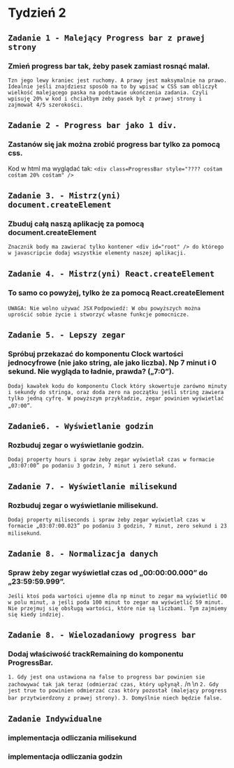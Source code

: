 # Tydzień 2

## `Zadanie 1 - Malejący Progress bar z prawej strony`
### Zmień progress bar tak, żeby pasek zamiast rosnąć malał.
`Tzn jego lewy kraniec jest ruchomy. A prawy jest maksymalnie na prawo. Idealnie jeśli znajdziesz sposób na to by wpisać w CSS sam obliczył wielkość malejącego paska na podstawie ukończenia zadania. Czyli wpisuję 20% w kod i chciałbym żeby pasek był z prawej strony i zajmował 4/5 szerokości.`

## `Zadanie 2 - Progress bar jako 1 div.`
### Zastanów się jak można zrobić progress bar tylko za pomocą css.
Kod w html ma wyglądać tak:
`<div class=ProgressBar style="???? cośtam cośtam 20% cośtam" />`

## `Zadanie 3. - Mistrz(yni) document.createElement`
### Zbuduj całą naszą aplikację za pomocą document.createElement
`Znacznik body ma zawierać tylko kontener <div id="root" /> do którego w javascripcie dodaj wszystkie elementy naszej aplikacji.`

## `Zadanie 4. - Mistrz(yni) React.createElement`
### To samo co powyżej, tylko że za pomocą React.createElement
`UWAGA: Nie wolno używać JSX`
`Podpowiedź: W obu powyższych można uprościć sobie życie i stworzyć własne funkcje pomocnicze.`

## `Zadanie 5. - Lepszy zegar`
### Spróbuj przekazać do komponentu Clock wartości jednocyfrowe (nie jako string, ale jako liczba). Np 7 minut i 0 sekund. Nie wygląda to ładnie, prawda? („7:0”).
`Dodaj kawałek kodu do komponentu Clock który skowertuje zarówno minuty i sekundy do stringa, oraz doda zero na początku jeśli string zawiera tylko jedną cyfrę. W powyższym przykładzie, zegar powinien wyświetlać „07:00”`.

## `Zadanie6. - Wyświetlanie godzin`
### Rozbuduj zegar o wyświetlanie godzin. 
`Dodaj property hours i spraw żeby zegar wyświetlał czas w formacie „03:07:00” po podaniu 3 godzin, 7 minut i zero sekund.`

## `Zadanie 7. - Wyświetlanie milisekund`
### Rozbuduj zegar o wyświetlanie milisekund. 
`Dodaj property miliseconds i spraw żeby zegar wyświetlał czas w formacie „03:07:00.023” po podaniu 3 godzin, 7 minut, zero sekund i 23 milisekund`.

## `Zadanie 8. - Normalizacja danych`
### Spraw żeby zegar wyświetlał czas od „00:00:00.000” do „23:59:59.999”.
`Jeśli ktoś poda wartości ujemne dla np minut to zegar ma wyświetlić 00 w polu minut, a jeśli poda 100 minut to zegar ma wyświetlić 59 minut. Nie przejmuj się obsługą wartości, które nie są liczbami. Tym zajmiemy się kiedy indziej.`

## `Zadanie 8. - Wielozadaniowy progress bar`
### Dodaj właściwość trackRemaining do komponentu ProgressBar.
`1. Gdy jest ona ustawiona na false to progress bar powinien sie zachowywać tak jak teraz (odmierzać czas, który upłynął.` /n \n
`2. Gdy jest true to powinien odmierzać czas który pozostał (malejący progress bar przytwierdzony z prawej strony).`
`3. Domyślnie niech będzie false.`

## `Zadanie Indywidualne`
### implementacja odliczania milisekund
### implementacja odliczania godzin


